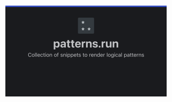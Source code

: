 <!-- markdownlint-disable MD033 MD041 -->

<div align='center'>

[![header](./public/social.png)](https://console-patterns.now.sh/)

</div>
